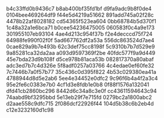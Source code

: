 b4c33ffd0b9436c7
b8ab400bf35fd1bf
d9fa9adc9b8f0de4
0104bee469264df9
f44e5d4219a51662
891add745a02f28c
4478b22af8028182
cd54365f523ea604
0bb68784b5d370f1
1c48a32a1e6bca71
b0cee54236475005
060583f0c4a9e173
301955107eb93104
4ae4d213c954f37b
f2e4decccd75f724
64988fe990f02f0f
5ad667762df2a53a
556dc863524d7ae4
0cae829a9b7e493b
62c3def75cc8198f
5c9310b7b7d529e9
9a85281ca32da2aa
a093d9597369f2be
40fdc577f9a9d449
45e7bda23d9b108f
d5ce978b81aca53b
082817370a80abaf
adc3ed7b7c4d326e
5f8adf0257a03766
4c4edae0ef60fe32
7c7446b7a0f57b77
35c436c0d395f822
4b53c029380ea41a
4788944d8d5e2ab6
5ee4e34452e0dfc2
9c96f6b4a4f2a3c4
95e2fe6c0383e7b0
4cf1d3e8fdb1e0b8
0f88f1576a132041
dfd41cb2860bc296
8442d6c34a8c3e0f
cc43611594643c94
74aabd9bf3295bbd
5e13eb29f7e715fd
0279bc2a1800abc2
d2aae558c9dfc715
2f086dcf22926f44
104d5b38c6b2eb4d
c12e3232160d1c98
